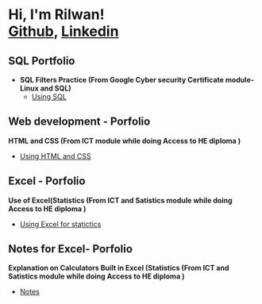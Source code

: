 <h1>Hi, I'm Rilwan! 
  <br/><a href="https://github.com/rilchief/popandexclusive">Github</a>, <a href="https://www.linkedin.com/in/rilwan-ajelero-9639b4234/">Linkedin</a></h1>

<h2> SQL Portfolio</h2>

- <b>SQL Filters Practice (From Google Cyber security Certificate module- Linux and SQL)</b>
  - [Using SQL](https://github.com/rilchief/Using-SQL)

<h2> Web development - Porfolio</h2>
<b>HTML and CSS (From ICT module while doing Access to HE diploma )</b>

  - [Using HTML and CSS](https://github.com/rilchief/popandexclusive)

<h2> Excel - Porfolio</h2>
<b>Use of Excel(Statistics (From ICT and Satistics module while doing Access to HE diploma )</b>

  - [Using Excel for statictics](https://docs.google.com/spreadsheets/d/1mY_Q_5gxJzLWukSJsk9cXcNtnKpaiBMp/edit?usp=drive_link&ouid=110859359202279205936&rtpof=true&sd=true)

<h2> Notes for Excel- Porfolio</h2>
<b>Explanation on  Calculators Built in Excel (Statistics (From ICT and Satistics module while doing Access to HE diploma )</b>

  - [Notes](https://docs.google.com/document/d/1Klu4DiVOmRYXWkJQNR9eAPoy2RnS_GoO/edit?usp=drive_link&ouid=110859359202279205936&rtpof=true&sd=true)
